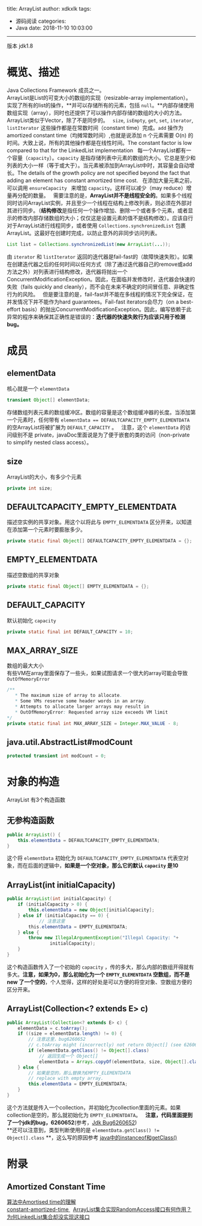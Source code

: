 title: ArrayList
author: xdkxlk
tags:
  - 源码阅读
categories:
  - Java
date: 2018-11-10 10:03:00
---
版本 jdk1.8
# 概览、描述
Java Collections Framework 成员之一。  
ArrayList是List的可变大小的数组的实现（resizable-array implementation）。实现了所有的list的操作，**并可以存储所有的元素，包括 `null`。**内部存储使用数组实现（array），同时也还提供了可以操作内部存储的数组的大小的方法。ArrayList类似于Vector，除了不是同步的。  
`size`, `isEmpty`, `get`, `set`, `iterator`, `listIterator` 这些操作都是在常数时间（constant time）完成。`add` 操作为 amortized constant time（均摊常数时间）,也就是说添加 n 个元素需要 O(n) 的时间。大致上说，所有的其他操作都是在线性时间。The constant factor is low compared to that for the LinkedList implementation  
每一个ArrayList都有一个容量（`capacity`）。`capacity` 是指存储列表中元素的数组的大小。它总是至少和列表的大小一样（等于或大于）。当元素被添加到ArrayList中时，其容量会自动增长。The details of the growth policy are not specified beyond the fact that adding an element has constant amortized time cost.  
在添加大量元素之前，可以调用 `ensureCapacity ` 来增加 `capacity`。这样可以减少（may reduce）增量再分配的数量。  
需要注意的是，**ArrayList并不是线程安全的**。如果多个线程同时访问ArrayList实例，并且至少一个线程在结构上修改列表，则必须在外部对其进行同步。（**结构修改**是指任何一个操作增加、删除一个或者多个元素，或者显示的修改内部存储数组的大小；仅仅这是设置元素的值不是结构修改）。应该自行对于ArrayList进行线程同步，或者使用 `Collections.synchronizedList` 包裹ArrayList。这最好在创建时完成，以防止意外的非同步访问列表。
```java
List list = Collections.synchronizedList(new ArrayList(...));
```
由 `iterator` 和 `listIterator` 返回的迭代器是fail-fast的（故障快速失败）。如果在创建迭代器之后的任何时间以任何方式（除了通过迭代器自己的remove或add方法之外）对列表进行结构修改，迭代器将抛出一个ConcurrentModificationException。因此，在面临并发修改时，迭代器会快速的失败（fails quickly and cleanly），而不会在未来不确定的时间冒任意、非确定性行为的风险。  
但是要注意的是，fail-fast并不能在多线程的情况下完全保证，在并发情况下并不能作为hard guarantees。Fail-fast iterators会尽力（on a best-effort basis）的抛出ConcurrentModificationException。因此，编写依赖于此异常的程序来确保其正确性是错误的：**迭代器的快速失败行为应该只用于检测bug。**  
# 成员
## elementData
核心就是一个 `elementData` 
```java
transient Object[] elementData;
```
存储数组列表元素的数组缓冲区。数组的容量是这个数组缓冲器的长度。当添加第一个元素时，任何带有 `elementData == DEFAULTCAPACITY_EMPTY_ELEMENTDATA` 的空ArrayList将被扩展为 `DEFAULT_CAPACITY` 。  
注意，这个 `elementData` 的访问级别不是 private，javaDoc里面说是为了便于嵌套的类的访问（non-private to simplify nested class access）。
## size
ArrayList的大小，有多少个元素
```java
private int size;
```
## DEFAULTCAPACITY_EMPTY_ELEMENTDATA
描述空实例的共享对象。用这个以将此与 `EMPTY_ELEMENTDATA` 区分开来，以知道在添加第一个元素时要膨胀多少。
```java
private static final Object[] DEFAULTCAPACITY_EMPTY_ELEMENTDATA = {};
```
## EMPTY_ELEMENTDATA
描述空数组的共享对象
```java
private static final Object[] EMPTY_ELEMENTDATA = {};
```
## DEFAULT_CAPACITY
默认初始化 `capacity`
```java
private static final int DEFAULT_CAPACITY = 10;
```
## MAX_ARRAY_SIZE
数组的最大大小  
有些VM在array里面保存了一些头，如果试图请求一个很大的array可能会导致`OutOfMemoryError`
```java
/**
   * The maximum size of array to allocate.
   * Some VMs reserve some header words in an array.
   * Attempts to allocate larger arrays may result in
   * OutOfMemoryError: Requested array size exceeds VM limit
*/
private static final int MAX_ARRAY_SIZE = Integer.MAX_VALUE - 8;
```
## java.util.AbstractList#modCount
```java
protected transient int modCount = 0;
```
# 对象的构造
ArrayList 有3个构造函数
## 无参构造函数
```java
public ArrayList() {
	this.elementData = DEFAULTCAPACITY_EMPTY_ELEMENTDATA;
}
```
这个将 `elementData` 初始化为 `DEFAULTCAPACITY_EMPTY_ELEMENTDATA` 代表空对象，而在后面的逻辑中，**如果是一个空对象，那么它的默认 `capacity` 是10**
## ArrayList(int initialCapacity)
```java
public ArrayList(int initialCapacity) {
    if (initialCapacity > 0) {
        this.elementData = new Object[initialCapacity];
    } else if (initialCapacity == 0) {
    		// 注意这里
        this.elementData = EMPTY_ELEMENTDATA;
    } else {
        throw new IllegalArgumentException("Illegal Capacity: "+
                initialCapacity);
    }
}
```
这个构造函数传入了一个初始的 `capacity` ，传的多大，那么内部的数组开得就有多大。**注意，如果为0，那么初始化为一个 `EMPTY_ELEMENTDATA` 空数组，而不是 new 了一个空的**，个人觉得，这样的好处是可以方便的将空对象、空数组方便的区分开来。
## ArrayList(Collection<? extends E> c)
```java
public ArrayList(Collection<? extends E> c) {
    elementData = c.toArray();
    if ((size = elementData.length) != 0) {
        // 注意这里，bug6260652
        // c.toArray might (incorrectly) not return Object[] (see 6260652)
        if (elementData.getClass() != Object[].class)
        	// 返回生成一个 Object[]
            elementData = Arrays.copyOf(elementData, size, Object[].class);
    } else {
        // 如果是空的，那么替换为EMPTY_ELEMENTDATA
        // replace with empty array.
        this.elementData = EMPTY_ELEMENTDATA;
    }
}
```
这个方法就是传入一个collection，并初始化为collection里面的元素。如果collection是空的，那么就初始化为 `EMPTY_ELEMENTDATA`。  
**注意，代码里面提到了一个jdk的bug，6260652**(参考，[Jdk Bug6260652](/2018/11/12/Jdk-Bug6260652/))  
**还可以注意到，类型判断使用的是 `elementData.getClass() != Object[].class` **，这么写的原因参考 [java中的instanceof和getClass()](/2018/11/12/java%E4%B8%AD%E7%9A%84instanceof%E5%92%8CgetClass/)

# 附录
## Amortized Constant Time
[算法中Amortised time的理解](http://www.cnblogs.com/zwCHAN/p/3772246.html)  
[constant-amortized-time ](https://stackoverflow.com/questions/200384/constant-amortized-time)  
[ArrayList集合实现RandomAccess接口有何作用？为何LinkedList集合却没实现这接口](https://blog.csdn.net/weixin_39148512/article/details/79234817)